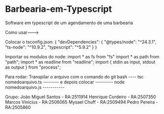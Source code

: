 # Barbearia-em-Typescript
Software em typescript de um agendamento de uma barbearia

Como usar--->

Colocar o tsconfig.json:
{
  "devDependencies": {
    "@types/node": "^24.3.1",
    "ts-node": "^10.9.2",
    "typescript": "^5.9.2"
  }
}

Importar os modulos do node:
import * as fs from "fs"
import * as path from "path";
import * as readline from "readline";
import { stdin as input, stdout as output } from "process";

Para rodar:
Transpilar o arquivo com o comando do git bash ---- tsc nomedoarquivo.ts --------
e depois colocar --------- node nomedoarquivo.js -----------


Grupo:
João Miguel Santos - RA:2511914
Henrique Cordeiro - RA:2507350
Marcos Vinicius - RA:2506065
Mysael Chuff - RA:2509494
Pedro Pereira - RA:2505860
